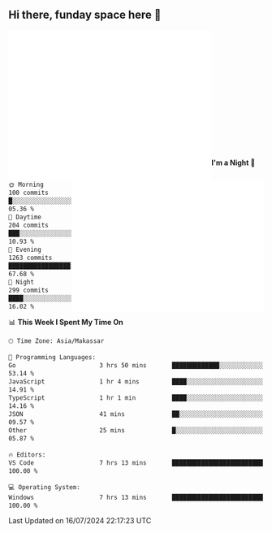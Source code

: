 ## Hi there, funday space here 🚀

<img align="left" width="400" alt="🌞" src="https://raw.githubusercontent.com/fhasnur/fhasnur/master/general.svg?token=ATQS65TR7ETTG5RLJUDIDBLBN34HE">
<img align="right" width="380" alt="🌞" src="https://raw.githubusercontent.com/fhasnur/fhasnur/master/statistics.svg?token=ATQS65TR7ETTG5RLJUDIDBLBN34HE">

<br><br><br><br><br><br><br><br><br><br><br><br><br><br>

<!--START_SECTION:waka-->
**I'm a Night 🦉** 

```text
🌞 Morning                100 commits         █░░░░░░░░░░░░░░░░░░░░░░░░   05.36 % 
🌆 Daytime                204 commits         ███░░░░░░░░░░░░░░░░░░░░░░   10.93 % 
🌃 Evening                1263 commits        █████████████████░░░░░░░░   67.68 % 
🌙 Night                  299 commits         ████░░░░░░░░░░░░░░░░░░░░░   16.02 % 
```


📊 **This Week I Spent My Time On** 

```text
🕑︎ Time Zone: Asia/Makassar

💬 Programming Languages: 
Go                       3 hrs 50 mins       █████████████░░░░░░░░░░░░   53.14 % 
JavaScript               1 hr 4 mins         ████░░░░░░░░░░░░░░░░░░░░░   14.91 % 
TypeScript               1 hr 1 min          ████░░░░░░░░░░░░░░░░░░░░░   14.16 % 
JSON                     41 mins             ██░░░░░░░░░░░░░░░░░░░░░░░   09.57 % 
Other                    25 mins             █░░░░░░░░░░░░░░░░░░░░░░░░   05.87 % 

🔥 Editors: 
VS Code                  7 hrs 13 mins       █████████████████████████   100.00 % 

💻 Operating System: 
Windows                  7 hrs 13 mins       █████████████████████████   100.00 % 
```


 Last Updated on 16/07/2024 22:17:23 UTC
<!--END_SECTION:waka-->
